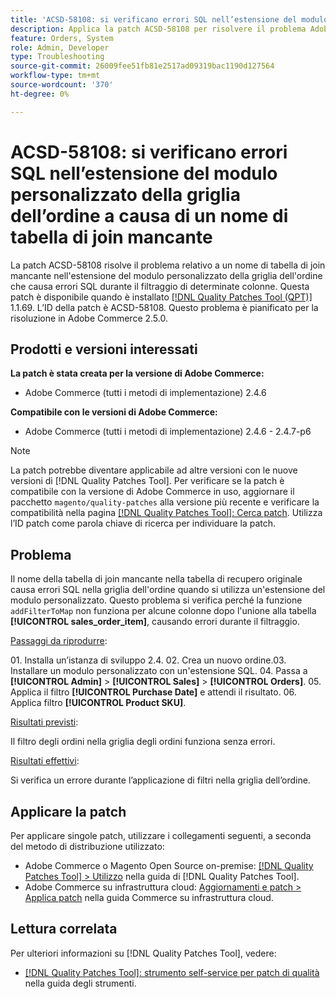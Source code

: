 ```yaml
---
title: 'ACSD-58108: si verificano errori SQL nell’estensione del modulo personalizzato della griglia dell’ordine a causa di un nome di tabella di join mancante'
description: Applica la patch ACSD-58108 per risolvere il problema Adobe Commerce, se un nome di tabella di join mancante nell’estensione del modulo personalizzato della griglia dell’ordine causa errori SQL durante il filtraggio di determinate colonne.
feature: Orders, System
role: Admin, Developer
type: Troubleshooting
source-git-commit: 26009fee51fb81e2517ad09319bac1190d127564
workflow-type: tm+mt
source-wordcount: '370'
ht-degree: 0%

---
```



# ACSD-58108: si verificano errori SQL nell’estensione del modulo personalizzato della griglia dell’ordine a causa di un nome di tabella di join mancante

La patch ACSD-58108 risolve il problema relativo a un nome di tabella di join mancante nell&#39;estensione del modulo personalizzato della griglia dell&#39;ordine che causa errori SQL durante il filtraggio di determinate colonne. Questa patch è disponibile quando è installato [[!DNL Quality Patches Tool (QPT)]](/help/tools/quality-patches-tool/quality-patches-tool-to-self-serve-quality-patches.md) 1.1.69. L’ID della patch è ACSD-58108. Questo problema è pianificato per la risoluzione in Adobe Commerce 2.5.0.

## Prodotti e versioni interessati

**La patch è stata creata per la versione di Adobe Commerce:**

* Adobe Commerce (tutti i metodi di implementazione) 2.4.6

**Compatibile con le versioni di Adobe Commerce:**

* Adobe Commerce (tutti i metodi di implementazione) 2.4.6 - 2.4.7-p6

>[!NOTE]
>
>La patch potrebbe diventare applicabile ad altre versioni con le nuove versioni di [!DNL Quality Patches Tool]. Per verificare se la patch è compatibile con la versione di Adobe Commerce in uso, aggiornare il pacchetto `magento/quality-patches` alla versione più recente e verificare la compatibilità nella pagina [[!DNL Quality Patches Tool]: Cerca patch](https://experienceleague.adobe.com/tools/commerce-quality-patches/index.html?lang=it). Utilizza l’ID patch come parola chiave di ricerca per individuare la patch.

## Problema

Il nome della tabella di join mancante nella tabella di recupero originale causa errori SQL nella griglia dell&#39;ordine quando si utilizza un&#39;estensione del modulo personalizzato. Questo problema si verifica perché la funzione `addFilterToMap` non funziona per alcune colonne dopo l&#39;unione alla tabella **[!UICONTROL sales_order_item]**, causando errori durante il filtraggio.

<u>Passaggi da riprodurre</u>:

&#x200B;01. Installa un’istanza di sviluppo 2.4.
&#x200B;02. Crea un nuovo ordine.
&#x200B;03. Installare un modulo personalizzato con un&#39;estensione SQL.
&#x200B;04. Passa a **[!UICONTROL Admin]** > **[!UICONTROL Sales]** > **[!UICONTROL Orders]**.
&#x200B;05. Applica il filtro **[!UICONTROL Purchase Date]** e attendi il risultato.
&#x200B;06. Applica filtro **[!UICONTROL Product SKU]**.

<u>Risultati previsti</u>:

Il filtro degli ordini nella griglia degli ordini funziona senza errori.

<u>Risultati effettivi</u>:

Si verifica un errore durante l’applicazione di filtri nella griglia dell’ordine.

## Applicare la patch

Per applicare singole patch, utilizzare i collegamenti seguenti, a seconda del metodo di distribuzione utilizzato:

* Adobe Commerce o Magento Open Source on-premise: [[!DNL Quality Patches Tool] > Utilizzo](/help/tools/quality-patches-tool/usage.md) nella guida di [!DNL Quality Patches Tool].
* Adobe Commerce su infrastruttura cloud: [Aggiornamenti e patch > Applica patch](https://experienceleague.adobe.com/docs/commerce-cloud-service/user-guide/develop/upgrade/apply-patches.html?lang=it) nella guida Commerce su infrastruttura cloud.

## Lettura correlata

Per ulteriori informazioni su [!DNL Quality Patches Tool], vedere:

* [[!DNL Quality Patches Tool]: strumento self-service per patch di qualità](/help/tools/quality-patches-tool/quality-patches-tool-to-self-serve-quality-patches.md) nella guida degli strumenti.
